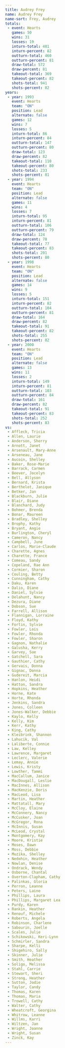 ```yaml
---
title: Audrey Frey
name: Audrey Frey
name-sort: Frey, Audrey
totals:
 - event: Hearts
   games: 50
   wins: 31
   losses: 19
   inturn-total: 481
   inturn-percent: 82
   outturn-total: 460
   outturn-percent: 81
   draw-total: 572
   draw-percent: 81
   takeout-total: 369
   takeout-percent: 82
   shots-total: 941
   shots-percent: 82
years:
 - year: 1993
   event: Hearts
   team: "ON"
   position: Lead
   alternate: false
   games: 12
   wins: 7
   losses: 5
   inturn-total: 86
   inturn-percent: 84
   outturn-total: 147
   outturn-percent: 80
   draw-total: 123
   draw-percent: 82
   takeout-total: 110
   takeout-percent: 80
   shots-total: 233
   shots-percent: 81
 - year: 1994
   event: Hearts
   team: "ON"
   position: Lead
   alternate: false
   games: 11
   wins: 4
   losses: 7
   inturn-total: 95
   inturn-percent: 81
   outturn-total: 106
   outturn-percent: 79
   draw-total: 124
   draw-percent: 78
   takeout-total: 77
   takeout-percent: 83
   shots-total: 201
   shots-percent: 80
 - year: 1998
   event: Hearts
   team: "ON"
   position: Lead
   alternate: false
   games: 14
   wins: 9
   losses: 5
   inturn-total: 151
   inturn-percent: 82
   outturn-total: 104
   outturn-percent: 81
   draw-total: 164
   draw-percent: 82
   takeout-total: 91
   takeout-percent: 82
   shots-total: 255
   shots-percent: 82
 - year: 2000
   event: Hearts
   team: "ON"
   position: Lead
   alternate: false
   games: 13
   wins: 11
   losses: 2
   inturn-total: 149
   inturn-percent: 81
   outturn-total: 103
   outturn-percent: 84
   draw-total: 161
   draw-percent: 82
   takeout-total: 91
   takeout-percent: 83
   shots-total: 252
   shots-percent: 83
vs:
 - Affleck, Tricia
 - Allen, Laurie
 - Anderson, Sherry
 - Arnott, Janet
 - Arsenault, Mary-Anne
 - Arseneau, Jane
 - Aucoin, Shelley
 - Baker, Rose-Marie
 - Barrack, Carmen
 - Beever, Jocelyn
 - Bell, Allyson
 - Bernard, Krista
 - Berthelot, Janique
 - Betker, Jan
 - Blackburn, Julie
 - Blair, Diane
 - Blanchard, Judy
 - Bohmer, Brenda
 - Bonar, Maureen
 - Bradley, Shelley
 - Brophy, Kathy
 - Bryant, Angie
 - Burlington, Cheryl
 - Cameron, Nancy
 - Campbell, June
 - Carlos, Marie-Claude
 - Charette, Agnes
 - Charette, France
 - Comeau, Sandy
 - Copeland, Rae Ann
 - Cormier, Sharon
 - Couling, Betty
 - Cunningham, Cathy
 - Daku, Karen
 - Dalio, Diane
 - Daniel, Sylvie
 - Delahunt, Nancy
 - Dezura, Diane
 - Dobson, Sue
 - Farrell, Allison
 - Flannigan, Lorraine
 - Floyd, Kathy
 - Fortin, Sylvie
 - Fowler, Lois
 - Fowler, Rhonda
 - Fowler, Sharon
 - Gagnon, Nathalie
 - Galusha, Kerry
 - Garvey, Sue
 - Gatchell, Sara
 - Gauthier, Cathy
 - Gervais, Donna
 - Gignac, Donna
 - Gudereit, Marcia
 - Hanlon, Heidi
 - Hatton, Sandra
 - Hopkins, Heather
 - Horne, Kate
 - Horte, Rhonda
 - Jenkins, Sandra
 - Jones, Colleen
 - Jones-Walker, Debbie
 - Kaylo, Kelly
 - Kelly, Kim
 - Kerr, Kathy
 - King, Cathy
 - Kleibrink, Shannon
 - Lahucik, Val
 - Laliberte, Connie
 - Law, Kelley
 - Lawrence, Margaret
 - Leclerc, Valerie
 - Lemay, Annie
 - Lewis, Kristy
 - Lowther, Tammi
 - MacCallum, Janice
 - MacDougall, Leslie
 - MacInnes, Allison
 - MacKenzie, Doris
 - MacLeod, Lisa
 - Martin, Heather
 - Mattatall, Mary
 - McCloy, Elaine
 - McConnery, Nancy
 - McCusker, Joan
 - McGregor, Rona
 - McInnis, Susan
 - McLeod, Crystal
 - Montgomery, Kay
 - Moore, Kristie
 - Moses, Dawn
 - Moss, Debbie
 - Muzika, Shelley
 - Nedohin, Heather
 - Nowlan, Denise
 - Ondrack, Wendy
 - Osborne, Chantal
 - Overton-Clapham, Cathy
 - Palinkas, Gloria
 - Perron, Leanne
 - Peters, Laine
 - Phillips, Laura
 - Phillips, Margaret Lea
 - Purdy, Karen
 - Rankin, Heather
 - Renouf, Michele
 - Roberts, Angela
 - Robinson, Charlene
 - Sabourin, Joelle
 - Scales, Julie
 - Schikowski, Keri-Lynn
 - Schmirler, Sandra
 - Sharpe, Kelli
 - Shigehiro, Sally
 - Skinner, Julie
 - Smith, Heather
 - Soligo, Melissa
 - Stahl, Carrie
 - Stewart, Sheri
 - Strong, Heather
 - Sutton, Jodie
 - Taylor, Candy
 - Thomas, Karen
 - Thomas, Maria
 - Trowell, Cathy
 - Walter, Cathy
 - Wheatcroft, Georgina
 - Whitrow, Leanne
 - Willms, Karri
 - Wiltzen, Jan
 - Wright, Joanne
 - Wright, Susan
 - Zinck, Kay
---
```

